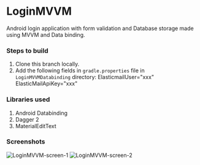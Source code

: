 # LoginMVVM
Android login application with form validation and Database storage  made using MVVM and Data binding.

### Steps to build
1. Clone this branch locally.
2. Add the following fields in `gradle.properties` file in `LoginMVVMDatabinding` directory:
   ElasticmailUser="xxx"
   ElasticMailApiKey="xxx"

### Libraries used
1. Android Databinding
2. Dagger 2
3. MaterialEditText

### Screenshots
<img src="https://github.com/shahbazahmed1269/LoginMVVM/blob/master/screen1.png" alt="LoginMVVM-screen-1" />
<img src="https://github.com/shahbazahmed1269/LoginMVVM/blob/master/screen2.png" alt="LoginMVVM-screen-2" />
